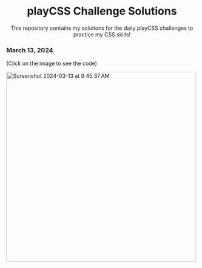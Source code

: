 <h1 align="center">playCSS Challenge Solutions</h1>
<p align="center">This repository contains my solutions for the daily playCSS challenges to practice my CSS skills!</p>

<h3>March 13, 2024</h3>
<p>(Click on the image to see the code)</p>
<a href="https://github.com/raisa-d/playCSS/blob/3447b90941e153f22484b3105199820aecf3e80b/03.13.2024%20Challenge">
  <img width="500" alt="Screenshot 2024-03-13 at 9 45 37 AM" src="https://github.com/raisa-d/playCSS/assets/144272001/232c3620-5060-4073-82b6-846c72287453">
</a>
